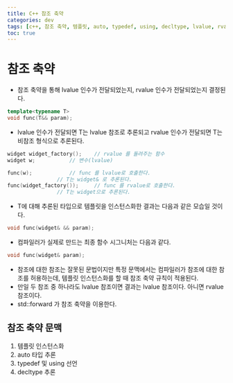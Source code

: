```yaml
---
title: C++ 참조 축약
categories: dev
tags: [c++, 참조 축약, 템플릿, auto, typedef, using, decltype, lvalue, rvalue, forward]
toc: true
---
```


# 참조 축약
 - 참조 축약을 통해 lvalue 인수가 전달되었는지, rvalue 인수가 전달되었는지 결정된다.
 
```c++
template<typename T>
void func(T&& param);
```

 - lvalue 인수가 전달되면 T는 lvalue 참조로 추론되고 rvalue 인수가 전달되면 T는 비참조 형식으로 추론된다. 
 
```c++
widget widget_factory();	// rvalue 를 돌려주는 함수
widget w;			// 변수(lvalue)

func(w);			// func 를 lvalue로 호출한다.
				// T는 widget& 로 추론된다.
func(widget_factory());		// func 를 rvalue로 호출한다.
				// T는 widget으로 추론된다.
```

 - T에 대해 추론된 타입으로 템플릿을 인스턴스화한 결과는 다음과 같은 모습일 것이다.


```c++
void func(widget& && param);
```

 - 컴파일러가 실제로 만드는 최종 함수 시그니처는 다음과 같다.
 
```c++
void func(widget& param);
```

 - 참조에 대한 참조는 잘못된 문법이지만 특정 문맥에서는 컴파일러가 참조에 대한 참조를 허용하는데, 템플릿 인스턴스화를 할 때 참조 축약 규칙이 적용된다.
 - 만일 두 참조 중 하나라도 lvalue 참조이면 결과는 lvalue 참조이다. 아니면 rvalue 참조이다.
 - std::forward 가 참조 축약을 이용한다.
 
## 참조 축약 문맥
 1. 템플릿 인스턴스화
 2. auto 타입 추론
 3. typedef 및 using 선언
 4. decltype 추론
